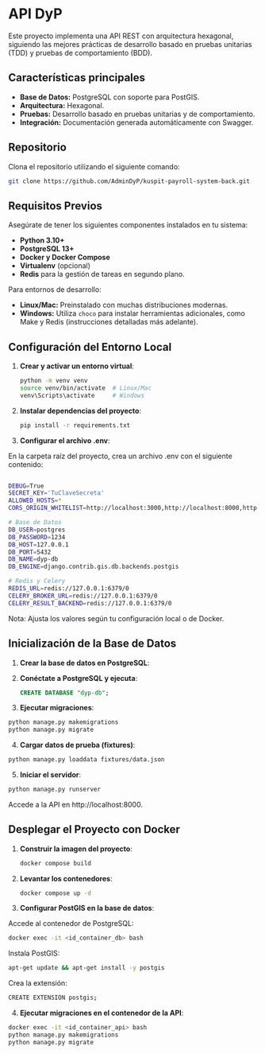 # API DyP

Este proyecto implementa una API REST con arquitectura hexagonal, siguiendo las mejores prácticas de desarrollo basado en pruebas unitarias (TDD) y pruebas de comportamiento (BDD). 

## Características principales

- **Base de Datos:** PostgreSQL con soporte para PostGIS.
- **Arquitectura:** Hexagonal.
- **Pruebas:** Desarrollo basado en pruebas unitarias y de comportamiento.
- **Integración:** Documentación generada automáticamente con Swagger.

## Repositorio

Clona el repositorio utilizando el siguiente comando:

```bash
git clone https://github.com/AdminDyP/kuspit-payroll-system-back.git
```
## Requisitos Previos

Asegúrate de tener los siguientes componentes instalados en tu sistema:

- **Python 3.10+**
- **PostgreSQL 13+**
- **Docker y Docker Compose**
- **Virtualenv** (opcional)
- **Redis** para la gestión de tareas en segundo plano.

Para entornos de desarrollo:

- **Linux/Mac:** Preinstalado con muchas distribuciones modernas.
- **Windows:** Utiliza `choco` para instalar herramientas adicionales, como Make y Redis (instrucciones detalladas más adelante).

## Configuración del Entorno Local

1. **Crear y activar un entorno virtual**:

   ```bash
   python -m venv venv
   source venv/bin/activate  # Linux/Mac
   venv\Scripts\activate     # Windows
   ```
2. **Instalar dependencias del proyecto**:   
   ```bash
   pip install -r requirements.txt
   ```
3. **Configurar el archivo .env**:

En la carpeta raíz del proyecto, crea un archivo .env con el siguiente contenido:
   ```bash
   
   DEBUG=True
   SECRET_KEY='TuClaveSecreta'
   ALLOWED_HOSTS=*
   CORS_ORIGIN_WHITELIST=http://localhost:3000,http://localhost:8000,http://localhost:8080
   
   # Base de Datos
   DB_USER=postgres
   DB_PASSWORD=1234
   DB_HOST=127.0.0.1
   DB_PORT=5432
   DB_NAME=dyp-db
   DB_ENGINE=django.contrib.gis.db.backends.postgis
   
   # Redis y Celery
   REDIS_URL=redis://127.0.0.1:6379/0
   CELERY_BROKER_URL=redis://127.0.0.1:6379/0
   CELERY_RESULT_BACKEND=redis://127.0.0.1:6379/0
   ```
Nota: Ajusta los valores según tu configuración local o de Docker.

## Inicialización de la Base de Datos

1. **Crear la base de datos en PostgreSQL**:

2. **Conéctate a PostgreSQL y ejecuta**:

   ```sql
   CREATE DATABASE "dyp-db";
   ```
3. **Ejecutar migraciones**:
```bash
python manage.py makemigrations
python manage.py migrate
   ```
4. **Cargar datos de prueba (fixtures)**:
```bash
python manage.py loaddata fixtures/data.json
   ```
5. **Iniciar el servidor**:
```bash
python manage.py runserver
   ```
Accede a la API en http://localhost:8000.

## Desplegar el Proyecto con Docker

1. **Construir la imagen del proyecto**:

   ```bash
   docker compose build
   ```
2. **Levantar los contenedores**:

   ```bash
   docker compose up -d
      ```
3. **Configurar PostGIS en la base de datos**:

Accede al contenedor de PostgreSQL:
```bash
docker exec -it <id_container_db> bash
```
Instala PostGIS:
```bash
apt-get update && apt-get install -y postgis
```
Crea la extensión:
```bash
CREATE EXTENSION postgis;
```
4. **Ejecutar migraciones en el contenedor de la API**:

```bash
docker exec -it <id_container_api> bash
python manage.py makemigrations
python manage.py migrate
```